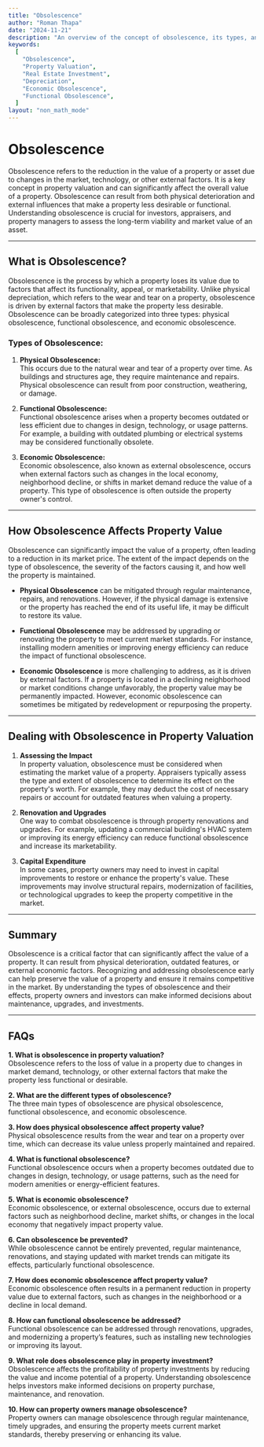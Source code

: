```yaml
---
title: "Obsolescence"
author: "Roman Thapa"
date: "2024-11-21"
description: "An overview of the concept of obsolescence, its types, and its impact on property valuation and investment."
keywords:
  [
    "Obsolescence",
    "Property Valuation",
    "Real Estate Investment",
    "Depreciation",
    "Economic Obsolescence",
    "Functional Obsolescence",
  ]
layout: "non_math_mode"
---
```


# Obsolescence

Obsolescence refers to the reduction in the value of a property or asset due to changes in the market, technology, or other external factors. It is a key concept in property valuation and can significantly affect the overall value of a property. Obsolescence can result from both physical deterioration and external influences that make a property less desirable or functional. Understanding obsolescence is crucial for investors, appraisers, and property managers to assess the long-term viability and market value of an asset.

---

## What is Obsolescence?

Obsolescence is the process by which a property loses its value due to factors that affect its functionality, appeal, or marketability. Unlike physical depreciation, which refers to the wear and tear on a property, obsolescence is driven by external factors that make the property less desirable. Obsolescence can be broadly categorized into three types: physical obsolescence, functional obsolescence, and economic obsolescence.

### Types of Obsolescence:

1. **Physical Obsolescence:**  
   This occurs due to the natural wear and tear of a property over time. As buildings and structures age, they require maintenance and repairs. Physical obsolescence can result from poor construction, weathering, or damage.

2. **Functional Obsolescence:**  
   Functional obsolescence arises when a property becomes outdated or less efficient due to changes in design, technology, or usage patterns. For example, a building with outdated plumbing or electrical systems may be considered functionally obsolete.

3. **Economic Obsolescence:**  
   Economic obsolescence, also known as external obsolescence, occurs when external factors such as changes in the local economy, neighborhood decline, or shifts in market demand reduce the value of a property. This type of obsolescence is often outside the property owner's control.

---

## How Obsolescence Affects Property Value

Obsolescence can significantly impact the value of a property, often leading to a reduction in its market price. The extent of the impact depends on the type of obsolescence, the severity of the factors causing it, and how well the property is maintained.

- **Physical Obsolescence** can be mitigated through regular maintenance, repairs, and renovations. However, if the physical damage is extensive or the property has reached the end of its useful life, it may be difficult to restore its value.
- **Functional Obsolescence** may be addressed by upgrading or renovating the property to meet current market standards. For instance, installing modern amenities or improving energy efficiency can reduce the impact of functional obsolescence.

- **Economic Obsolescence** is more challenging to address, as it is driven by external factors. If a property is located in a declining neighborhood or market conditions change unfavorably, the property value may be permanently impacted. However, economic obsolescence can sometimes be mitigated by redevelopment or repurposing the property.

---

## Dealing with Obsolescence in Property Valuation

1. **Assessing the Impact**  
   In property valuation, obsolescence must be considered when estimating the market value of a property. Appraisers typically assess the type and extent of obsolescence to determine its effect on the property's worth. For example, they may deduct the cost of necessary repairs or account for outdated features when valuing a property.

2. **Renovation and Upgrades**  
   One way to combat obsolescence is through property renovations and upgrades. For example, updating a commercial building's HVAC system or improving its energy efficiency can reduce functional obsolescence and increase its marketability.

3. **Capital Expenditure**  
   In some cases, property owners may need to invest in capital improvements to restore or enhance the property's value. These improvements may involve structural repairs, modernization of facilities, or technological upgrades to keep the property competitive in the market.

---

## Summary

Obsolescence is a critical factor that can significantly affect the value of a property. It can result from physical deterioration, outdated features, or external economic factors. Recognizing and addressing obsolescence early can help preserve the value of a property and ensure it remains competitive in the market. By understanding the types of obsolescence and their effects, property owners and investors can make informed decisions about maintenance, upgrades, and investments.

---

## FAQs

**1. What is obsolescence in property valuation?**  
 Obsolescence refers to the loss of value in a property due to changes in market demand, technology, or other external factors that make the property less functional or desirable.

**2. What are the different types of obsolescence?**  
 The three main types of obsolescence are physical obsolescence, functional obsolescence, and economic obsolescence.

**3. How does physical obsolescence affect property value?**  
 Physical obsolescence results from the wear and tear on a property over time, which can decrease its value unless properly maintained and repaired.

**4. What is functional obsolescence?**  
 Functional obsolescence occurs when a property becomes outdated due to changes in design, technology, or usage patterns, such as the need for modern amenities or energy-efficient features.

**5. What is economic obsolescence?**  
 Economic obsolescence, or external obsolescence, occurs due to external factors such as neighborhood decline, market shifts, or changes in the local economy that negatively impact property value.

**6. Can obsolescence be prevented?**  
 While obsolescence cannot be entirely prevented, regular maintenance, renovations, and staying updated with market trends can mitigate its effects, particularly functional obsolescence.

**7. How does economic obsolescence affect property value?**  
 Economic obsolescence often results in a permanent reduction in property value due to external factors, such as changes in the neighborhood or a decline in local demand.

**8. How can functional obsolescence be addressed?**  
 Functional obsolescence can be addressed through renovations, upgrades, and modernizing a property’s features, such as installing new technologies or improving its layout.

**9. What role does obsolescence play in property investment?**  
 Obsolescence affects the profitability of property investments by reducing the value and income potential of a property. Understanding obsolescence helps investors make informed decisions on property purchase, maintenance, and renovation.

**10. How can property owners manage obsolescence?**  
 Property owners can manage obsolescence through regular maintenance, timely upgrades, and ensuring the property meets current market standards, thereby preserving or enhancing its value.

